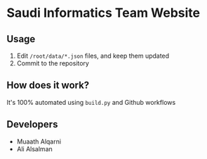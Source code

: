# Saudi Informatics Team Website

## Usage
1. Edit `/root/data/*.json` files, and keep them updated
2. Commit to the repository

## How does it work?
It's 100% automated using `build.py` and Github workflows

## Developers
- Muaath Alqarni
- Ali Alsalman